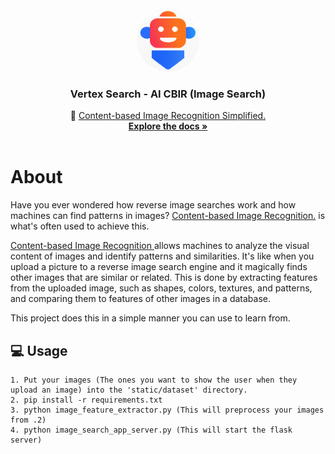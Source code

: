 <br />
<div align="center">
  <a >
    <img src="git/logo.png" alt="Logo" width="100" height="100" style="border-radius: 100%">
  </a>

  <h3 align="center">Vertex Search - AI CBIR (Image Search)</h3>

  <p align="center">
    🤖 <a href="https://en.wikipedia.org/wiki/Content-based_image_retrieval#:~:text=%22Content%2Dbased%22%20means%20that,derived%20from%20the%20image%20itself.">Content-based Image Recognition Simplified.</a>
    <br />
    <a href="https://github.com//Samuel-Hinchliffe/Chess.com-analyser"><strong>Explore the docs »</strong></a>
    <br />
    <br />
  </p>
</div>


# About 
Have you ever wondered how reverse image searches work and how machines can find patterns in images? <a href="https://en.wikipedia.org/wiki/Content-based_image_retrieval#:~:text=%22Content%2Dbased%22%20means%20that,derived%20from%20the%20image%20itself.">Content-based Image Recognition.</a> is what's often used to achieve this. 

<a href="https://en.wikipedia.org/wiki/Content-based_image_retrieval#:~:text=%22Content%2Dbased%22%20means%20that,derived%20from%20the%20image%20itself.">Content-based Image Recognition </a> allows machines to analyze the visual content of images and identify patterns and similarities. It's like when you upload a picture to a reverse image search engine and it magically finds other images that are similar or related. This is done by extracting features from the uploaded image, such as shapes, colors, textures, and patterns, and comparing them to features of other images in a database.

This project does this in a simple manner you can use to learn from. 
## 💻 Usage
```console
1. Put your images (The ones you want to show the user when they upload an image) into the 'static/dataset' directory.
2. pip install -r requirements.txt
3. python image_feature_extractor.py (This will preprocess your images from .2)
4. python image_search_app_server.py (This will start the flask server)
```